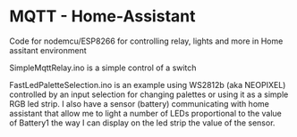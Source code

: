 # MQTT - Home-Assistant
Code for nodemcu/ESP8266 for controlling relay, lights and more in Home assitant environment

SimpleMqttRelay.ino is a simple control of a switch

FastLedPaletteSelection.ino is an example using WS2812b (aka NEOPIXEL) controlled by an input selection for changing palettes or using it as a simple RGB led strip. I also have a sensor (battery) communicating with home assistant that allow me to light a number of LEDs proportional to the value of Battery1 the way I can display on the led strip the value of the sensor.
